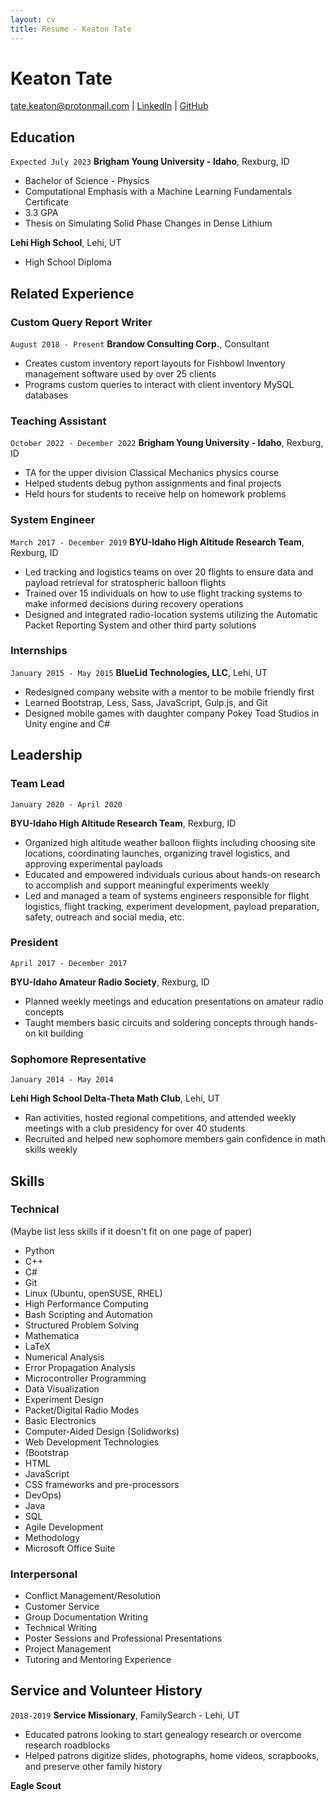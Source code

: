 ```yaml
---
layout: cv
title: Resume - Keaton Tate
---
```

# Keaton Tate

<div id="webaddress">
<a href="mailto:tate.keaton@protonmail.com">tate.keaton@protonmail.com</a>
| <a href="https://www.linkedin.com/in/keaton-t/">LinkedIn</a>
| <a href="https://github.com/keatontate/">GitHub</a>
</div>

<!-- https://www.monique.tech/the-art-of-markdown -->

## Education

`Expected July 2023`
__Brigham Young University - Idaho__, Rexburg, ID

- Bachelor of Science - Physics
- Computational Emphasis with a Machine Learning Fundamentals Certificate
- 3.3 GPA
- Thesis on Simulating Solid Phase Changes in Dense Lithium

__Lehi High School__, Lehi, UT

- High School Diploma
  
## Related Experience

### Custom Query Report Writer

`August 2018 - Present`
__Brandow Consulting Corp.__, Consultant

- Creates custom inventory report layouts for Fishbowl Inventory management software used by over 25 clients
- Programs custom queries to interact with client inventory MySQL databases

### Teaching Assistant

`October 2022 - December 2022`
__Brigham Young University - Idaho__, Rexburg, ID

- TA for the upper division Classical Mechanics physics course
- Helped students debug python assignments and final projects
- Held hours for students to receive help on homework problems

### System Engineer

`March 2017 - December 2019`
__BYU-Idaho High Altitude Research Team__, Rexburg, ID

- Led tracking and logistics teams on over 20 flights to ensure data and payload retrieval for stratospheric balloon flights
- Trained over 15 individuals on how to use flight tracking systems to make informed decisions during recovery operations
- Designed and integrated radio-location systems utilizing the Automatic Packet Reporting System and other third party
solutions

### Internships

`January 2015 - May 2015`
__BlueLid Technologies, LLC__, Lehi, UT

- Redesigned company website with a mentor to be mobile friendly first
- Learned Bootstrap, Less, Sass, JavaScript, Gulp.js, and Git
- Designed mobile games with daughter company Pokey Toad Studios in Unity engine and C#

## Leadership

### Team Lead

`January 2020 - April 2020`

__BYU-Idaho High Altitude Research Team__, Rexburg, ID

- Organized high altitude weather balloon flights including choosing site locations, coordinating launches, organizing travel
logistics, and approving experimental payloads
- Educated and empowered individuals curious about hands-on research to accomplish and support meaningful experiments
weekly
- Led and managed a team of systems engineers responsible for flight logistics, flight tracking, experiment development,
payload preparation, safety, outreach and social media, etc.

### President

`April 2017 - December 2017`

__BYU-Idaho Amateur Radio Society__, Rexburg, ID

- Planned weekly meetings and education presentations on amateur radio concepts
- Taught members basic circuits and soldering concepts through hands-on kit building

### Sophomore Representative

`January 2014 - May 2014`

__Lehi High School Delta-Theta Math Club__, Lehi, UT

- Ran activities, hosted regional competitions, and attended weekly meetings with a club presidency for over 40 students
- Recruited and helped new sophomore members gain confidence in math skills weekly


## Skills

### Technical
(Maybe list less skills if it doesn't fit on one page of paper)
- Python
- C++
- C#
- Git
- Linux (Ubuntu, openSUSE, RHEL)
- High Performance Computing
- Bash Scripting and Automation
- Structured Problem Solving
- Mathematica
- LaTeX
- Numerical Analysis
- Error Propagation Analysis
- Microcontroller Programming
- Data Visualization
- Experiment Design
- Packet/Digital Radio Modes
- Basic Electronics
- Computer-Aided Design (Solidworks)
- Web Development Technologies
- (Bootstrap
- HTML
- JavaScript
- CSS frameworks and pre-processors
- DevOps)
- Java
- SQL
- Agile Development
- Methodology
- Microsoft Office Suite

### Interpersonal

- Conflict Management/Resolution
- Customer Service
- Group Documentation Writing
- Technical Writing
- Poster Sessions and Professional Presentations
- Project Management
- Tutoring and Mentoring Experience

## Service and Volunteer History

`2018-2019`
__Service Missionary__, FamilySearch - Lehi, UT

- Educated patrons looking to start genealogy research or overcome research roadblocks
- Helped patrons digitize slides, photographs, home videos, scrapbooks, and preserve other family history

__Eagle Scout__



<!-- ### Footer

Last updated: December 2022 -->
